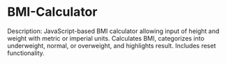 # BMI-Calculator
Description: JavaScript-based BMI calculator allowing input of height and weight with metric or imperial units. Calculates BMI, categorizes into underweight, normal, or overweight, and highlights result. Includes reset functionality.
